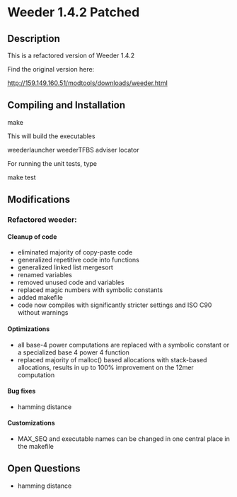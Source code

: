 # Weeder 1.4.2 Patched

## Description

This is a refactored version of Weeder 1.4.2

Find the original version here:

http://159.149.160.51/modtools/downloads/weeder.html

## Compiling and Installation

make

This will build the executables

weederlauncher
weederTFBS
adviser
locator

For running the unit tests, type

make test


## Modifications

### Refactored weeder:

#### Cleanup of code
  - eliminated majority of copy-paste code
  - generalized repetitive code into functions
  - generalized linked list mergesort
  - renamed variables
  - removed unused code and variables
  - replaced magic numbers with symbolic constants
  - added makefile
  - code now compiles with significantly stricter settings and ISO C90
    without warnings

#### Optimizations
  - all base-4 power computations are replaced with a
    symbolic constant or a specialized base 4 power 4 function
  - replaced majority of malloc() based allocations with
    stack-based allocations, results in up to 100% improvement
    on the 12mer computation

#### Bug fixes
  - hamming distance

#### Customizations
  - MAX_SEQ and executable names can be changed in one central place
    in the makefile


## Open Questions
  - hamming distance

